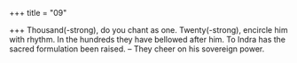 +++
title = "09"

+++
Thousand(-strong), do you chant as one. Twenty(-strong), encircle him  with rhythm.
In the hundreds they have bellowed after him. To Indra has the sacred  formulation been raised.
– They cheer on his sovereign power.